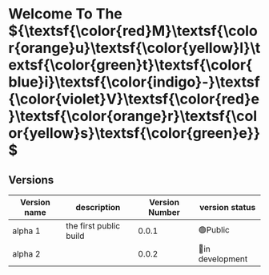 # Welcome To The ${\textsf{\color{red}M}\textsf{\color{orange}u}\textsf{\color{yellow}l}\textsf{\color{green}t}\textsf{\color{blue}i}\textsf{\color{indigo}-}\textsf{\color{violet}V}\textsf{\color{red}e}\textsf{\color{orange}r}\textsf{\color{yellow}s}\textsf{\color{green}e}}$

## Versions
|Version name|description|Version Number|version status|
|-|-|-|-|
|alpha 1|the first public build|0.0.1|🟢Public|
|alpha 2||0.0.2|🔴in development|
